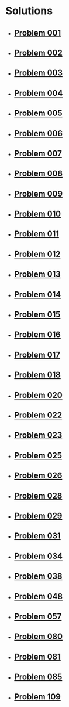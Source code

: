 # Solutions 
* ## [Problem 001](problem-001/README.md) 
* ## [Problem 002](problem-002/README.md) 
* ## [Problem 003](problem-003/README.md) 
* ## [Problem 004](problem-004/README.md) 
* ## [Problem 005](problem-005/README.md) 
* ## [Problem 006](problem-006/README.md) 
* ## [Problem 007](problem-007/README.md) 
* ## [Problem 008](problem-008/README.md) 
* ## [Problem 009](problem-009/README.md) 
* ## [Problem 010](problem-010/README.md) 
* ## [Problem 011](problem-011/README.md) 
* ## [Problem 012](problem-012/README.md) 
* ## [Problem 013](problem-013/README.md) 
* ## [Problem 014](problem-014/README.md) 
* ## [Problem 015](problem-015/README.md) 
* ## [Problem 016](problem-016/README.md) 
* ## [Problem 017](problem-017/README.md) 
* ## [Problem 018](problem-018/README.md) 
* ## [Problem 020](problem-020/README.md) 
* ## [Problem 022](problem-022/README.md) 
* ## [Problem 023](problem-023/README.md) 
* ## [Problem 025](problem-025/README.md) 
* ## [Problem 026](problem-026/README.md) 
* ## [Problem 028](problem-028/README.md) 
* ## [Problem 029](problem-029/README.md) 
* ## [Problem 031](problem-031/README.md) 
* ## [Problem 034](problem-034/README.md) 
* ## [Problem 038](problem-038/README.md) 
* ## [Problem 048](problem-048/README.md) 
* ## [Problem 057](problem-057/README.md) 
* ## [Problem 080](problem-080/README.md) 
* ## [Problem 081](problem-081/README.md) 
* ## [Problem 085](problem-085/README.md) 
* ## [Problem 109](problem-109/README.md) 

